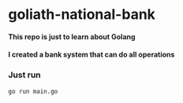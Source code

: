 # goliath-national-bank

#### This repo is just to learn about Golang
#### I created a bank system that can do all operations
### Just run 
`
  go run main.go
`
